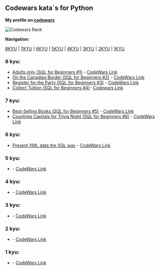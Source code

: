 ## Codewars kata\`s for Python

**My profile on [codewars](https://www.codewars.com/users/jacmy)**

![Codewars Rank](https://www.codewars.com/users/jacmy/badges/large)

**Navigation:**

[8KYU](https://github.com/myers-jacobandrew/codewars-solutions/tree/main/sql#8-kyu) | [7KYU](https://github.com/myers-jacobandrew/codewars-solutions/tree/main/sql#7-kyu) | [6KYU](https://github.com/myers-jacobandrew/codewars-solutions/tree/main/sql#6-kyu) | [5KYU](https://github.com/myers-jacobandrew/codewars-solutions/tree/main/sql#5-kyu) | [4KYU](https://github.com/myers-jacobandrew/codewars-solutions/tree/main/sql#4-kyu) | [3KYU](https://github.com/myers-jacobandrew/codewars-solutions/tree/main/sql#3-kyu) | [2KYU](https://github.com/myers-jacobandrew/codewars-solutions/tree/main/sql#2-kyu) | [1KYU](https://github.com/myers-jacobandrew/codewars-solutions/tree/main/sql#1-kyu) 

### 8 kyu:
- [Adults only (SQL for Beginners #1)](https://github.com/myers-jacobandrew/codewars-solutions/blob/main/sql/8%20kyu/Adults%20only%20(SQL%20for%20Beginners%20%231)) - [CodeWars Link](https://www.codewars.com/kata/590a95eede09f87472000213)
- [On the Canadian Border (SQL for Beginners #2)](https://github.com/myers-jacobandrew/codewars-solutions/blob/main/sql/8%20kyu/On%20the%20Canadian%20Border%20(SQL%20for%20Beginners%20%232)) - [CodeWars Link](https://www.codewars.com/kata/590ba881fe13cfdcc20001b4)
- [Register for the Party (SQL for Beginners #3)](https://github.com/myers-jacobandrew/codewars-solutions/blob/main/sql/8%20kyu/Register%20for%20the%20Party%20(SQL%20for%20Beginners%20%233)) - [CodeWars Link](https://www.codewars.com/kata/590cc86f7557c0494000007e)
- [Collect Tuition (SQL for Beginners #4)](https://github.com/myers-jacobandrew/codewars-solutions/blob/main/sql/8%20kyu/On%20the%20Canadian%20Border%20(SQL%20for%20Beginners%20%232))- [Codewars Link](https://www.codewars.com/kata/5910b0d378cc2ba91400000b)

### 7 kyu:
- [Best-Selling Books (SQL for Beginners #5)](https://github.com/myers-jacobandrew/codewars-solutions/blob/main/sql/7%20kyu/Best-Selling%20Books%20(SQL%20for%20Beginners%20%235)) - [CodeWars Link](https://www.codewars.com/kata/591127cbe8b9fb05bd00004b)
- [Countries Capitals for Trivia Night (SQL for Beginners #6)](https://github.com/myers-jacobandrew/codewars-solutions/blob/main/sql/7%20kyu/Countries%20Capitals%20for%20Trivia%20Night%20(SQL%20for%20Beginners%20%236)) - [CodeWars Link](https://www.codewars.com/kata/5e5f09dc0a17be0023920f6f)

### 6 kyu:
- [Present XML data the SQL way](https://github.com/myers-jacobandrew/codewars-solutions/blob/main/sql/6%20kyu/Present%20XML%20data%20the%20SQL%20way) - [CodeWars Link](https://www.codewars.com/kata/5db039743affec0027375de0)

### 5 kyu:
- []() - [CodeWars Link]()

### 4 kyu:
- []() - [CodeWars Link]()

### 3 kyu:
- []() - [CodeWars Link]()

### 2 kyu:
- []() - [CodeWars Link]()

### 1 kyu:
- []() - [CodeWars Link]()